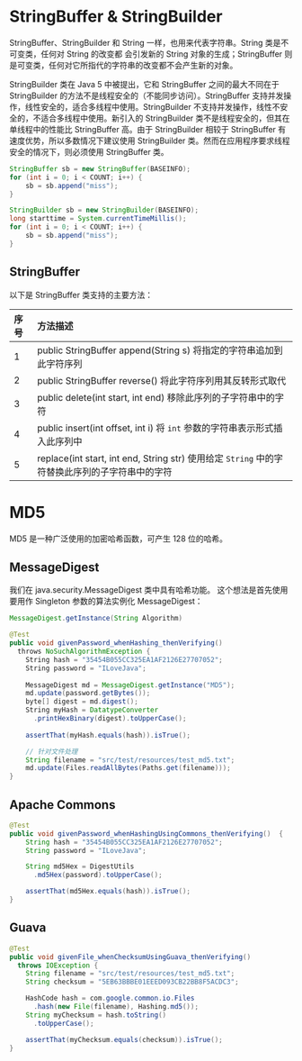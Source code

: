 # StringBuffer & StringBuilder

StringBuffer、StringBuilder 和 String 一样，也用来代表字符串。String 类是不可变类，任何对 String 的改变都 会引发新的 String 对象的生成；StringBuffer 则是可变类，任何对它所指代的字符串的改变都不会产生新的对象。

StringBuilder 类在 Java 5 中被提出，它和 StringBuffer 之间的最大不同在于 StringBuilder 的方法不是线程安全的（不能同步访问）。StringBuffer 支持并发操作，线性安全的，适合多线程中使用。StringBuilder 不支持并发操作，线性不安全的，不适合多线程中使用。新引入的 StringBuilder 类不是线程安全的，但其在单线程中的性能比 StringBuffer 高。由于 StringBuilder 相较于 StringBuffer 有速度优势，所以多数情况下建议使用 StringBuilder 类。然而在应用程序要求线程安全的情况下，则必须使用 StringBuffer 类。

```java
StringBuffer sb = new StringBuffer(BASEINFO);  
for (int i = 0; i < COUNT; i++) {  
    sb = sb.append("miss");  
}

StringBuilder sb = new StringBuilder(BASEINFO);  
long starttime = System.currentTimeMillis();  
for (int i = 0; i < COUNT; i++) {  
    sb = sb.append("miss");  
}
```

## StringBuffer

以下是 StringBuffer 类支持的主要方法：

| 序号 | 方法描述                                                                                       |
| :--- | :--------------------------------------------------------------------------------------------- |
| 1    | public StringBuffer append(String s) 将指定的字符串追加到此字符序列                            |
| 2    | public StringBuffer reverse() 将此字符序列用其反转形式取代                                     |
| 3    | public delete(int start, int end) 移除此序列的子字符串中的字符                                 |
| 4    | public insert(int offset, int i) 将 `int` 参数的字符串表示形式插入此序列中                     |
| 5    | replace(int start, int end, String str) 使用给定 `String` 中的字符替换此序列的子字符串中的字符 |

# MD5

MD5 是一种广泛使用的加密哈希函数，可产生 128 位的哈希。

## MessageDigest

我们在 java.security.MessageDigest 类中具有哈希功能。 这个想法是首先使用要用作 Singleton 参数的算法实例化 MessageDigest：

```java
MessageDigest.getInstance(String Algorithm)
```

```java
@Test
public void givenPassword_whenHashing_thenVerifying()
  throws NoSuchAlgorithmException {
    String hash = "35454B055CC325EA1AF2126E27707052";
    String password = "ILoveJava";
         
    MessageDigest md = MessageDigest.getInstance("MD5");
    md.update(password.getBytes());
    byte[] digest = md.digest();
    String myHash = DatatypeConverter
      .printHexBinary(digest).toUpperCase();
         
    assertThat(myHash.equals(hash)).isTrue();

    // 针对文件处理
    String filename = "src/test/resources/test_md5.txt";
    md.update(Files.readAllBytes(Paths.get(filename)));
}
```

## Apache Commons

```java
@Test
public void givenPassword_whenHashingUsingCommons_thenVerifying()  {
    String hash = "35454B055CC325EA1AF2126E27707052";
    String password = "ILoveJava";

    String md5Hex = DigestUtils
      .md5Hex(password).toUpperCase();

    assertThat(md5Hex.equals(hash)).isTrue();
}
```

## Guava

```java
@Test
public void givenFile_whenChecksumUsingGuava_thenVerifying()
  throws IOException {
    String filename = "src/test/resources/test_md5.txt";
    String checksum = "5EB63BBBE01EEED093CB22BB8F5ACDC3";

    HashCode hash = com.google.common.io.Files
      .hash(new File(filename), Hashing.md5());
    String myChecksum = hash.toString()
      .toUpperCase();

    assertThat(myChecksum.equals(checksum)).isTrue();
}
```
